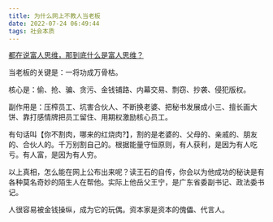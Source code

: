 ```yaml
---
title: 为什么网上不教人当老板
date: 2022-07-24 06:49:44
tags: 社会本质
---
```

[都在说富人思维，那到底什么是富人思维？](https://www.zhihu.com/question/517995292/answer/2368055412)

当老板的关键是：一将功成万骨枯。

核心是：偷、抢、骗、贪污、金钱铺路、内幕交易、剽窃、抄袭、侵犯版权。

副作用是：压榨员工、坑害合伙人、不断换老婆、把秘书发展成小三、擅长画大饼、靠打感情牌把员工留住、用期权激励核心员工。

有句话叫【你不割肉，哪来的红烧肉?】，割的是老婆的、父母的、亲戚的、朋友的、合伙人的。千万别割自己的。根据能量守恒原则，有人获利，是因为有人吃亏。有人富，是因为有人穷。

以上真相，怎么能在网上公布出来呢？读王石的自传，你会以为他成功的秘诀是有各种莫名奇妙的陌生人在帮他。实际上他岳父王宁，是广东省委副书记、政法委书记。

人很容易被金钱操纵，成为它的玩偶。资本家是资本的傀儡、代言人。
